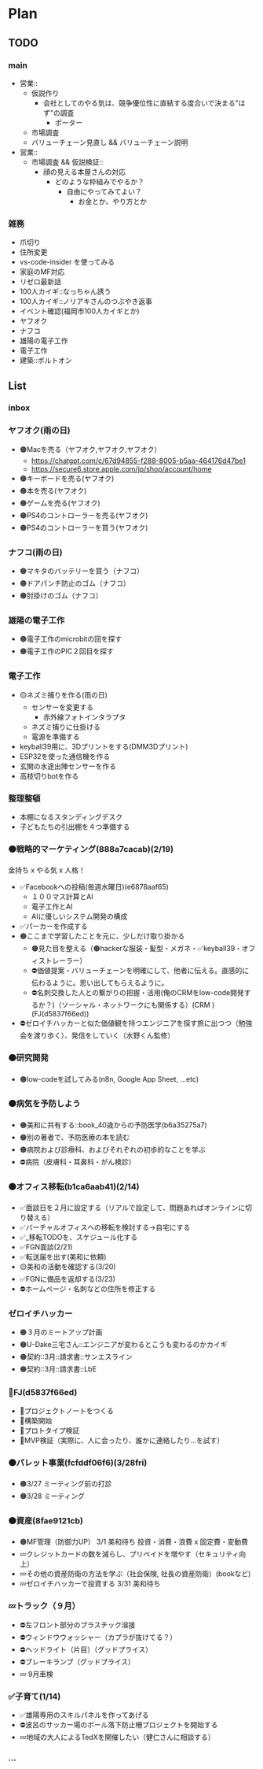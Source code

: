 # Plan
## TODO
### main
- 営業::
  - 仮説作り
    - 会社としてのやる気は、競争優位性に直結する度合いで決まる"はず"の調査
      - ポーター
  - 市場調査
  - バリューチェーン見直し && バリューチェーン説明
- 営業::
  - 市場調査 && 仮説検証::
    - 顔の見える本屋さんの対応
      - どのような枠組みでやるか？
        - 自由にやってみてよい？
          - お金とか、やり方とか
### 雑務
- 爪切り
- 住所変更
- vs-code-insider を使ってみる
- 家庭のMF対応
- リゼロ最新話
- 100人カイギ::なっちゃん誘う
- 100人カイギ::ノリアキさんのつぶやき返事
- イベント確認(福岡市100人カイギとか)
- ヤフオク
- ナフコ
- 雄陽の電子工作
- 電子工作
- 建築::ボルトオン

## List
### inbox
### ヤフオク(雨の日)
- 🟠Macを売る（ヤフオク,ヤフオク,ヤフオク）
  - https://chatgpt.com/c/67d94855-f288-8005-b5aa-464176d47be1
  - https://secure6.store.apple.com/jp/shop/account/home
- 🟠キーボードを売る(ヤフオク)
- 🟠本を売る(ヤフオク)
- 🟠ゲームを売る(ヤフオク)
- 🟠PS4のコントローラーを売る(ヤフオク)
- 🟠PS4のコントローラーを買う(ヤフオク)

### ナフコ(雨の日)
- 🟠マキタのバッテリーを買う（ナフコ）
- 🟠ドアパンチ防止のゴム（ナフコ）
- 🟠肘掛けのゴム（ナフコ）

### 雄陽の電子工作
- 🟠電子工作のmicrobitの回を探す
- 🟠電子工作のPIC２回目を探す

### 電子工作
- 🟡ネズミ捕りを作る(雨の日)
  - センサーを変更する
    - 赤外線フォトインタラプタ
  - ネズミ捕りに仕掛ける
  - 電源を準備する
- keyball39用に、3Dプリントをする(DMM3Dプリント)
- ESP32を使った通信機を作る
- 玄関の水途出陣センサーを作る
- 高枝切りbotを作る

### 整理整頓
- 本棚になるスタンディングデスク
- 子どもたちの引出棚を４つ準備する

### 🟠戦略的マーケティング(888a7cacab)(2/19)
金持ち x やる気 x 人格！
- ✅Facebookへの投稿(毎週水曜日)(e6878aaf65)
  - １００マス計算とAI
  - 電子工作とAI
  - AIに優しいシステム開発の構成
- ✅パーカーを作成する
- 🟠ここまで学習したことを元に、少しだけ取り掛かる
  - 🟠見た目を整える（🟠hackerな服装・髪型・メガネ・✅keyball39・オフィストレーラー）
  - ⛔️価値提案・バリューチェーンを明確にして、他者に伝える。直感的に伝わるように。思い出してもらえるように。
  - ⛔️名刺交換した人との繋がりの把握・活用(俺のCRMをlow-code開発するか？)（ソーシャル・ネットワークにも関係する）(CRM )(FJ(d5837f66ed))
- ⛔️ゼロイチハッカーと似た価値観を持つエンジニアを探す旅に出つつ（勉強会を渡り歩く）、発信をしていく（水野くん監修）

### 🟠研究開発
- 🟠low-codeを試してみる(n8n, Google App Sheet, ...etc)

### 🟠病気を予防しよう
- 🟠美和に共有する::book_40歳からの予防医学(b6a35275a7)
- 🟠別の著者で、予防医療の本を読む
- 🟠病院および診療科、およびそれぞれの初歩的なことを学ぶ
- ⛔️病院（皮膚科・耳鼻科・がん検診）

### 🟠オフィス移転(b1ca6aab41)(2/14)
- ✅面談日を２月に設定する（リアルで設定して、問題あればオンラインに切り替える）
- ✅バーチャルオフィスへの移転を検討する→自宅にする
- ✅_移転TODOを、スケジュール化する
- ✅FGN面談(2/21)
- ✅転送届を出す(美和に依頼)
- 🟡美和の活動を確認する(3/20)
- ✅FGNに備品を返却する(3/23)
- ⛔️ホームページ・名刺などの住所を修正する

### ゼロイチハッカー
- 🟠３月のミートアップ計画
- 🟠U-Dake三宅さん::エンジニアが変わるとこうも変わるのかカイギ
- 🟠契約::3月::請求書::サンエスライン
- 🟠契約::3月::請求書::LbE

### 🐢FJ(d5837f66ed)
- 🐢プロジェクトノートをつくる
- 🐢構築開始
- 🐢プロトタイプ検証
- 🐢MVP検証（実際に、人に会ったり、誰かに連絡したり...を試す）


### 🟠パレット事業(fcfddf06f6)(3/28fri)
- 🟠3/27 ミーティング前の打診
- 🟠3/28 ミーティング

### 🟠資産(8fae9121cb)
- 🟠MF管理（防御力UP） 3/1 美和待ち 投資・消費・浪費 x 固定費・変動費
- 💤クレジットカードの数を減らし、プリペイドを増やす（セキュリティ向上）
- 💤その他の資産防衛の方法を学ぶ（社会保険, 社長の資産防衛）(bookなど)
- 💤ゼロイチハッカーで投資する 3/31 美和待ち

### 💤トラック（９月）
- ⛔️左フロント部分のプラスチック溶接
- ⛔️ウィンドウウォッシャー（カプラが抜けてる？）
- ⛔️ヘッドライト（片目）（グッドプライス）
- ⛔️ブレーキランプ（グッドプライス）
- 💤 9月車検

### ✅子育て(1/14)
- ✅雄陽専用のスキルパネルを作ってあげる
- ⛔️波呂のサッカー場のボール落下防止柵プロジェクトを開始する
- 💤地域の大人によるTedXを開催したい（健仁さんに相談する）

### ...
















